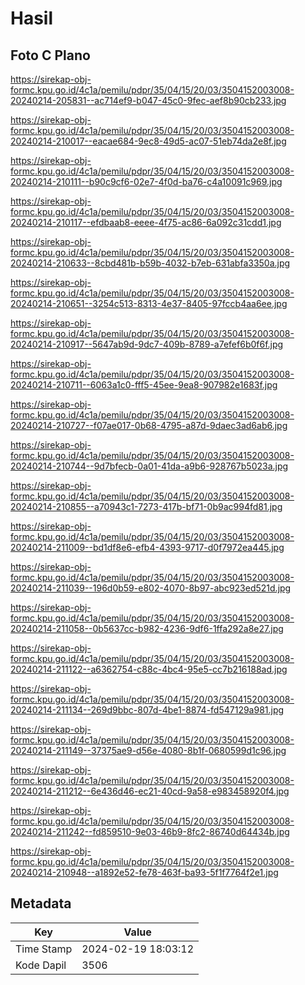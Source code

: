 # Hasil

## Foto C Plano

https://sirekap-obj-formc.kpu.go.id/4c1a/pemilu/pdpr/35/04/15/20/03/3504152003008-20240214-205831--ac714ef9-b047-45c0-9fec-aef8b90cb233.jpg

https://sirekap-obj-formc.kpu.go.id/4c1a/pemilu/pdpr/35/04/15/20/03/3504152003008-20240214-210017--eacae684-9ec8-49d5-ac07-51eb74da2e8f.jpg

https://sirekap-obj-formc.kpu.go.id/4c1a/pemilu/pdpr/35/04/15/20/03/3504152003008-20240214-210111--b90c9cf6-02e7-4f0d-ba76-c4a10091c969.jpg

https://sirekap-obj-formc.kpu.go.id/4c1a/pemilu/pdpr/35/04/15/20/03/3504152003008-20240214-210117--efdbaab8-eeee-4f75-ac86-6a092c31cdd1.jpg

https://sirekap-obj-formc.kpu.go.id/4c1a/pemilu/pdpr/35/04/15/20/03/3504152003008-20240214-210633--8cbd481b-b59b-4032-b7eb-631abfa3350a.jpg

https://sirekap-obj-formc.kpu.go.id/4c1a/pemilu/pdpr/35/04/15/20/03/3504152003008-20240214-210651--3254c513-8313-4e37-8405-97fccb4aa6ee.jpg

https://sirekap-obj-formc.kpu.go.id/4c1a/pemilu/pdpr/35/04/15/20/03/3504152003008-20240214-210917--5647ab9d-9dc7-409b-8789-a7efef6b0f6f.jpg

https://sirekap-obj-formc.kpu.go.id/4c1a/pemilu/pdpr/35/04/15/20/03/3504152003008-20240214-210711--6063a1c0-fff5-45ee-9ea8-907982e1683f.jpg

https://sirekap-obj-formc.kpu.go.id/4c1a/pemilu/pdpr/35/04/15/20/03/3504152003008-20240214-210727--f07ae017-0b68-4795-a87d-9daec3ad6ab6.jpg

https://sirekap-obj-formc.kpu.go.id/4c1a/pemilu/pdpr/35/04/15/20/03/3504152003008-20240214-210744--9d7bfecb-0a01-41da-a9b6-928767b5023a.jpg

https://sirekap-obj-formc.kpu.go.id/4c1a/pemilu/pdpr/35/04/15/20/03/3504152003008-20240214-210855--a70943c1-7273-417b-bf71-0b9ac994fd81.jpg

https://sirekap-obj-formc.kpu.go.id/4c1a/pemilu/pdpr/35/04/15/20/03/3504152003008-20240214-211009--bd1df8e6-efb4-4393-9717-d0f7972ea445.jpg

https://sirekap-obj-formc.kpu.go.id/4c1a/pemilu/pdpr/35/04/15/20/03/3504152003008-20240214-211039--196d0b59-e802-4070-8b97-abc923ed521d.jpg

https://sirekap-obj-formc.kpu.go.id/4c1a/pemilu/pdpr/35/04/15/20/03/3504152003008-20240214-211058--0b5637cc-b982-4236-9df6-1ffa292a8e27.jpg

https://sirekap-obj-formc.kpu.go.id/4c1a/pemilu/pdpr/35/04/15/20/03/3504152003008-20240214-211122--a6362754-c88c-4bc4-95e5-cc7b216188ad.jpg

https://sirekap-obj-formc.kpu.go.id/4c1a/pemilu/pdpr/35/04/15/20/03/3504152003008-20240214-211134--269d9bbc-807d-4be1-8874-fd547129a981.jpg

https://sirekap-obj-formc.kpu.go.id/4c1a/pemilu/pdpr/35/04/15/20/03/3504152003008-20240214-211149--37375ae9-d56e-4080-8b1f-0680599d1c96.jpg

https://sirekap-obj-formc.kpu.go.id/4c1a/pemilu/pdpr/35/04/15/20/03/3504152003008-20240214-211212--6e436d46-ec21-40cd-9a58-e983458920f4.jpg

https://sirekap-obj-formc.kpu.go.id/4c1a/pemilu/pdpr/35/04/15/20/03/3504152003008-20240214-211242--fd859510-9e03-46b9-8fc2-86740d64434b.jpg

https://sirekap-obj-formc.kpu.go.id/4c1a/pemilu/pdpr/35/04/15/20/03/3504152003008-20240214-210948--a1892e52-fe78-463f-ba93-5f1f7764f2e1.jpg


## Metadata

| Key        | Value               |
| ---------- | ------------------- |
| Time Stamp | 2024-02-19 18:03:12 |
| Kode Dapil | 3506                |



